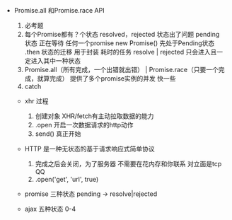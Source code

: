 - Promise.all 和Promise.race API 
    1. 必考题
    2. 每个Promise都有？个状态 resolved，rejected 状态出了问题
        pending 状态 正在等待
        任何一个promise new Promise() 先处于Pending状态
        .then 状态的迁移
        用于封装 耗时的任务
        resolve | rejected 只会进入且一定进入其中一种状态
    3. Promise.all（所有完成，一个出错就出错） | Promise.race（只要一个完成，就算完成）
        提供了多个promise实例的并发 
        快一些
    4. catch

    - xhr 过程
        1. 创建对象 XHR/fetch有主动拉取数据的能力
        2. .open 开启一次数据请求的http动作
        3. send() 真正开始 

    - HTTP 是一种无状态的基于请求响应式简单协议
        1. 完成之后会关闭，为了服务器 不需要在花内存和你联系
        对立面是tcp QQ
        2. .open('get', 'url', true)

    - promise 三种状态 pending -> resolve|rejected
    - ajax 五种状态 0-4